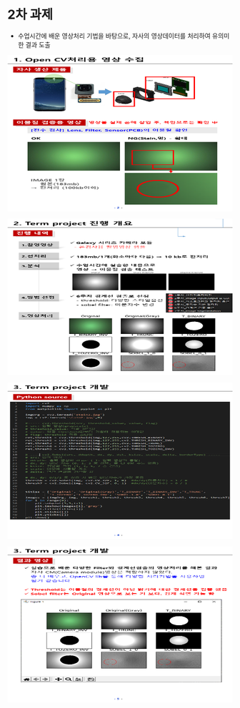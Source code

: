 # 2차 과제
 - 수업시간에 배운 영상처리 기법을 바탕으로, 자사의 영상데이터를 처리하여 유의미한 결과 도출
 
<p> <img src="https://github.com/ByeongKeun/Industrial-AI/blob/master/images/2021_2_vision_no2_01.PNG" border="0" width="800" height="350"> </p>
<p> <img src="https://github.com/ByeongKeun/Industrial-AI/blob/master/images/2021_2_vision_no2_02.PNG" border="0" width="800" height="350"> </p>
<p> <img src="https://github.com/ByeongKeun/Industrial-AI/blob/master/images/2021_2_vision_no2_03.PNG" border="0" width="800" height="350"> </p>
<p> <img src="https://github.com/ByeongKeun/Industrial-AI/blob/master/images/2021_2_vision_no2_04.PNG" border="0" width="800" height="350"> </p>
